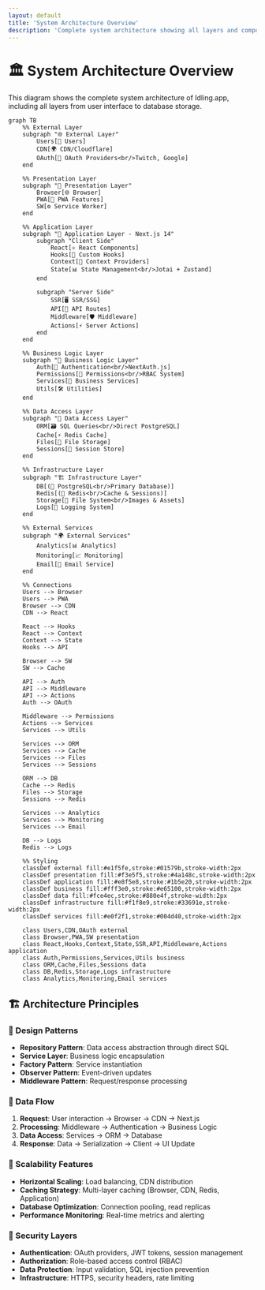 ```yaml
---
layout: default
title: 'System Architecture Overview'
description: 'Complete system architecture showing all layers and component relationships'
---
```


# 🏛️ System Architecture Overview

This diagram shows the complete system architecture of Idling.app, including all layers from user interface to database storage.

```mermaid
graph TB
    %% External Layer
    subgraph "🌐 External Layer"
        Users[👥 Users]
        CDN[🌍 CDN/Cloudflare]
        OAuth[🔐 OAuth Providers<br/>Twitch, Google]
    end

    %% Presentation Layer
    subgraph "🎨 Presentation Layer"
        Browser[🌐 Browser]
        PWA[📱 PWA Features]
        SW[⚙️ Service Worker]
    end

    %% Application Layer
    subgraph "🚀 Application Layer - Next.js 14"
        subgraph "Client Side"
            React[⚛️ React Components]
            Hooks[🎣 Custom Hooks]
            Context[🔄 Context Providers]
            State[📊 State Management<br/>Jotai + Zustand]
        end

        subgraph "Server Side"
            SSR[🖥️ SSR/SSG]
            API[🔌 API Routes]
            Middleware[🛡️ Middleware]
            Actions[⚡ Server Actions]
        end
    end

    %% Business Logic Layer
    subgraph "🧠 Business Logic Layer"
        Auth[🔐 Authentication<br/>NextAuth.js]
        Permissions[👮 Permissions<br/>RBAC System]
        Services[🔧 Business Services]
        Utils[🛠️ Utilities]
    end

    %% Data Access Layer
    subgraph "💾 Data Access Layer"
        ORM[🗃️ SQL Queries<br/>Direct PostgreSQL]
        Cache[⚡ Redis Cache]
        Files[📁 File Storage]
        Sessions[🎫 Session Store]
    end

    %% Infrastructure Layer
    subgraph "🏗️ Infrastructure Layer"
        DB[(🐘 PostgreSQL<br/>Primary Database)]
        Redis[(🔴 Redis<br/>Cache & Sessions)]
        Storage[💽 File System<br/>Images & Assets]
        Logs[📝 Logging System]
    end

    %% External Services
    subgraph "🌍 External Services"
        Analytics[📊 Analytics]
        Monitoring[📈 Monitoring]
        Email[📧 Email Service]
    end

    %% Connections
    Users --> Browser
    Users --> PWA
    Browser --> CDN
    CDN --> React

    React --> Hooks
    React --> Context
    Context --> State
    Hooks --> API

    Browser --> SW
    SW --> Cache

    API --> Auth
    API --> Middleware
    API --> Actions
    Auth --> OAuth

    Middleware --> Permissions
    Actions --> Services
    Services --> Utils

    Services --> ORM
    Services --> Cache
    Services --> Files
    Services --> Sessions

    ORM --> DB
    Cache --> Redis
    Files --> Storage
    Sessions --> Redis

    Services --> Analytics
    Services --> Monitoring
    Services --> Email

    DB --> Logs
    Redis --> Logs

    %% Styling
    classDef external fill:#e1f5fe,stroke:#01579b,stroke-width:2px
    classDef presentation fill:#f3e5f5,stroke:#4a148c,stroke-width:2px
    classDef application fill:#e8f5e8,stroke:#1b5e20,stroke-width:2px
    classDef business fill:#fff3e0,stroke:#e65100,stroke-width:2px
    classDef data fill:#fce4ec,stroke:#880e4f,stroke-width:2px
    classDef infrastructure fill:#f1f8e9,stroke:#33691e,stroke-width:2px
    classDef services fill:#e0f2f1,stroke:#004d40,stroke-width:2px

    class Users,CDN,OAuth external
    class Browser,PWA,SW presentation
    class React,Hooks,Context,State,SSR,API,Middleware,Actions application
    class Auth,Permissions,Services,Utils business
    class ORM,Cache,Files,Sessions data
    class DB,Redis,Storage,Logs infrastructure
    class Analytics,Monitoring,Email services
```

## 🏗️ Architecture Principles

### 🎯 Design Patterns

- **Repository Pattern**: Data access abstraction through direct SQL
- **Service Layer**: Business logic encapsulation
- **Factory Pattern**: Service instantiation
- **Observer Pattern**: Event-driven updates
- **Middleware Pattern**: Request/response processing

### 🔄 Data Flow

1. **Request**: User interaction → Browser → CDN → Next.js
2. **Processing**: Middleware → Authentication → Business Logic
3. **Data Access**: Services → ORM → Database
4. **Response**: Data → Serialization → Client → UI Update

### 🚀 Scalability Features

- **Horizontal Scaling**: Load balancing, CDN distribution
- **Caching Strategy**: Multi-layer caching (Browser, CDN, Redis, Application)
- **Database Optimization**: Connection pooling, read replicas
- **Performance Monitoring**: Real-time metrics and alerting

### 🔐 Security Layers

- **Authentication**: OAuth providers, JWT tokens, session management
- **Authorization**: Role-based access control (RBAC)
- **Data Protection**: Input validation, SQL injection prevention
- **Infrastructure**: HTTPS, security headers, rate limiting
